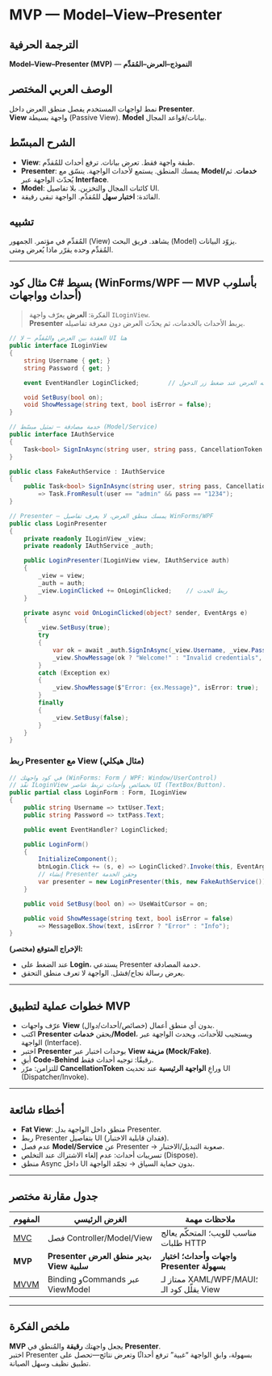 # **MVP — Model–View–Presenter**

## الترجمة الحرفية  
**Model–View–Presenter (MVP)** — **النموذج–العرض–المُقدِّم**

## الوصف العربي المختصر  
نمط لواجهات المستخدم يفصل منطق العرض داخل **Presenter**.  
**View** واجهة بسيطة (Passive View). **Model** بيانات/قواعد المجال.

## الشرح المبسّط  
- **View**: طبقة واجهة فقط. تعرض بيانات. ترفع أحداث للمُقدِّم.  
- **Presenter**: يمسك المنطق. يستمع لأحداث الواجهة. ينسّق مع **Model/خدمات**. ثم يُحدّث الواجهة عبر **Interface**.  
- **Model**: كائنات المجال والتخزين. بلا تفاصيل UI.  
- الفائدة: **اختبار سهل** للمُقدِّم. الواجهة تبقى رقيقة.

## تشبيه  
المُقدِّم في مؤتمر. الجمهور (View) يشاهد. فريق البحث (Model) يزوّد البيانات.  
المُقدِّم وحده يقرّر ماذا يُعرض ومتى.

---

## مثال كود C# بسيط (WinForms/WPF — MVP بأسلوب أحداث وواجهات)
> الفكرة: **العرض** يعرّف واجهة `ILoginView`.  
> **Presenter** يربط الأحداث بالخدمات، ثم يحدّث العرض دون معرفة تفاصيله.

```csharp
// العقدة بين العرض والمُقدِّم — لا UI هنا
public interface ILoginView
{
    string Username { get; }
    string Password { get; }

    event EventHandler LoginClicked;        // يرفعه العرض عند ضغط زر الدخول

    void SetBusy(bool on);
    void ShowMessage(string text, bool isError = false);
}

// خدمة مصادقة — تمثيل مبسّط (Model/Service)
public interface IAuthService
{
    Task<bool> SignInAsync(string user, string pass, CancellationToken ct = default);
}

public class FakeAuthService : IAuthService
{
    public Task<bool> SignInAsync(string user, string pass, CancellationToken ct = default)
        => Task.FromResult(user == "admin" && pass == "1234");
}

// Presenter — يمسك منطق العرض، لا يعرف تفاصيل WinForms/WPF
public class LoginPresenter
{
    private readonly ILoginView _view;
    private readonly IAuthService _auth;

    public LoginPresenter(ILoginView view, IAuthService auth)
    {
        _view = view;
        _auth = auth;
        _view.LoginClicked += OnLoginClicked;    // ربط الحدث
    }

    private async void OnLoginClicked(object? sender, EventArgs e)
    {
        _view.SetBusy(true);
        try
        {
            var ok = await _auth.SignInAsync(_view.Username, _view.Password);
            _view.ShowMessage(ok ? "Welcome!" : "Invalid credentials", isError: !ok);
        }
        catch (Exception ex)
        {
            _view.ShowMessage($"Error: {ex.Message}", isError: true);
        }
        finally
        {
            _view.SetBusy(false);
        }
    }
}
```

### ربط Presenter مع View (مثال هيكلي)
```csharp
// في كود واجهتك (WinForms: Form / WPF: Window/UserControl)
// نفّذ ILoginView بخصائص وأحداث تربط عناصر UI (TextBox/Button).
public partial class LoginForm : Form, ILoginView
{
    public string Username => txtUser.Text;
    public string Password => txtPass.Text;

    public event EventHandler? LoginClicked;

    public LoginForm()
    {
        InitializeComponent();
        btnLogin.Click += (s, e) => LoginClicked?.Invoke(this, EventArgs.Empty);
        // إنشاء Presenter وحقن الخدمة
        var presenter = new LoginPresenter(this, new FakeAuthService());
    }

    public void SetBusy(bool on) => UseWaitCursor = on;

    public void ShowMessage(string text, bool isError = false)
        => MessageBox.Show(text, isError ? "Error" : "Info");
}
```

**الإخراج المتوقع (مختصر):**  
- عند الضغط على **Login**، يستدعي Presenter خدمة المصادقة.  
- يعرض رسالة نجاح/فشل. الواجهة لا تعرف منطق التحقق.

---

## خطوات عملية لتطبيق MVP
- عرّف واجهات **View** (خصائص/أحداث/دوال) بدون أي منطق أعمال.  
- اكتب **Presenter** يحقن **خدمات/Model**، ويستجيب للأحداث، ويحدث الواجهة عبر الواجهة (Interface).  
- اختبر **Presenter** بوحدات اختبار عبر **View مزيفة (Mock/Fake)**.  
- أبقِ **Code-Behind** رقيقًا: توجيه أحداث فقط.  
- للتزامن: مرّر **CancellationToken** وراعِ **الواجهة الرئيسية** عند تحديث UI (Dispatcher/Invoke).

---

## أخطاء شائعة
- **Fat View**: منطق داخل الواجهة بدل Presenter.  
- ربط Presenter بتفاصيل UI (فقدان قابلية الاختبار).  
- عدم فصل **Model/Service** عن Presenter → صعوبة التبديل/الاختبار.  
- تسريبات أحداث: عدم إلغاء الاشتراك عند التخلص (Dispose).  
- منطق Async داخل UI بدون حماية السياق → تجمّد الواجهة.

---

## جدول مقارنة مختصر

| المفهوم         | الغرض الرئيسي                             | ملاحظات مهمة                               |
| --------------- | ----------------------------------------- | ------------------------------------------ |
| [MVC](mvc.md)   | فصل Controller/Model/View                 | مناسب للويب؛ المتحكّم يعالج طلبات HTTP      |
| **MVP**         | **Presenter يدير منطق العرض، View سلبية** | **واجهات وأحداث؛ اختبار Presenter بسهولة** |
| [MVVM](mvvm.md) | Binding وCommands عبر ViewModel           | ممتاز لـ XAML/WPF/MAUI؛ يقلّل كود الـ View  |

---

## ملخص الفكرة  
**MVP** يجعل واجهتك **رقيقة** والمُنطق في **Presenter**.  
اختبر Presenter بسهولة، وابقِ الواجهة “غبية” ترفع أحداثًا وتعرض نتائج—تحصل على تطبيق نظيف وسهل الصيانة.
